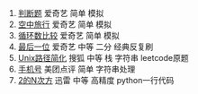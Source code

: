 1.  [ 判断题](https://www.nowcoder.com/practice/ce5b35929ab84e3a806886d9667be00a?tpId=90&tqId=30790&tPage=1&rp=1&ru=/ta/2018test&qru=/ta/2018test/question-ranking) 爱奇艺 简单 模拟 
2.  [空中旅行](https://www.nowcoder.com/practice/cc929a2ed85f4f49b834e6e301fba77b?tpId=90&tqId=30792&tPage=1&rp=1&ru=/ta/2018test&qru=/ta/2018test/question-ranking) 爱奇艺 简单 模拟
3.  [ 循环数比较](https://www.nowcoder.com/practice/24575008c6134b6fa4fab8ea0ea82a99?tpId=90&tqId=30788&tPage=1&rp=1&ru=/ta/2018test&qru=/ta/2018test/question-ranking) 爱奇艺 简单 模拟
4.  [ 最后一位](https://www.nowcoder.com/practice/fae8632cfc64433989720bc01e09f382?tpId=90&tqId=30806&tPage=2&rp=2&ru=/ta/2018test&qru=/ta/2018test/question-ranking) 爱奇艺 中等 二分 经典反复刷
5.  [Unix路径简化](https://www.nowcoder.com/practice/590296f71dba4ba4ae3fc8e375faf689?tpId=90&tqId=30828&tPage=3&rp=3&ru=/ta/2018test&qru=/ta/2018test/question-ranking) 搜狐 中等 栈 字符串 leetcode原题
6.  [ 手机号](https://www.nowcoder.com/practice/8738b757e0f7469c92cc2585b13a3669?tpId=90&tqId=30863&tPage=5&rp=5&ru=/ta/2018test&qru=/ta/2018test/question-ranking) 美团点评 简单 字符串处理
7.  [ 2的N次方](https://www.nowcoder.com/practice/e9a4919b8848451d9aff81e3cdd133b1?tpId=90&tqId=30930&tPage=8&rp=8&ru=/ta/2018test&qru=/ta/2018test/question-ranking) 迅雷 中等 高精度 python一行代码